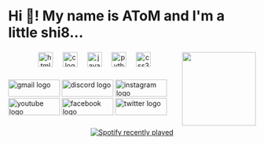 <h1 align="left">Hi 👋! My name is AToM and I'm a little shi8...</h1>

###

<img align="right" height="150" src="https://scontent.xx.fbcdn.net/v/t1.15752-9/371322179_1473272029908678_6400936954228658899_n.jpg?stp=dst-jpg_p403x403&_nc_cat=111&ccb=1-7&_nc_sid=aee45a&_nc_ohc=Akj9wt5NQJoAX8Vnui-&_nc_ad=z-m&_nc_cid=0&_nc_ht=scontent.xx&oh=03_AdRzpV0XSus5PDxDhClYxLU7k5dHwLkE6RIgMLAzREb1LA&oe=6518898B"  />

###

<div align="center">
  <img src="https://cdn.jsdelivr.net/gh/devicons/devicon/icons/html5/html5-original.svg" height="30" alt="html5 logo"  />
  <img width="12" />
  <img src="https://cdn.jsdelivr.net/gh/devicons/devicon/icons/c/c-original.svg" height="30" alt="c logo"  />
  <img width="12" />
  <img src="https://cdn.jsdelivr.net/gh/devicons/devicon/icons/javascript/javascript-original.svg" height="30" alt="javascript logo"  />
  <img width="12" />
  <img src="https://cdn.jsdelivr.net/gh/devicons/devicon/icons/python/python-original.svg" height="30" alt="python logo"  />
  <img width="12" />
  <img src="https://cdn.jsdelivr.net/gh/devicons/devicon/icons/css3/css3-original.svg" height="30" alt="css3 logo"  />
</div>

###

<div align="left">
  <img src="https://raw.githubusercontent.com/maurodesouza/profile-readme-generator/master/src/assets/icons/social/gmail/default.svg" width="105" height="35" alt="gmail logo"  />
  <img src="https://raw.githubusercontent.com/maurodesouza/profile-readme-generator/master/src/assets/icons/social/discord/default.svg" width="105" height="35" alt="discord logo"  />
  <img src="https://raw.githubusercontent.com/maurodesouza/profile-readme-generator/master/src/assets/icons/social/instagram/default.svg" width="105" height="35" alt="instagram logo"  />
  <img src="https://raw.githubusercontent.com/maurodesouza/profile-readme-generator/master/src/assets/icons/social/youtube/default.svg" width="105" height="35" alt="youtube logo"  />
  <img src="https://raw.githubusercontent.com/maurodesouza/profile-readme-generator/master/src/assets/icons/social/facebook/default.svg" width="105" height="35" alt="facebook logo"  />
  <img src="https://raw.githubusercontent.com/maurodesouza/profile-readme-generator/master/src/assets/icons/social/twitter/default.svg" width="105" height="35" alt="twitter logo"  />
</div>

###

<div align="center">
  <a href="https://open.spotify.com/user/https://open.spotify.com/user/31s2fmswlohkq6jnpslwwhq5it7i">
    <img src="https://spotify-recently-played-readme.vercel.app/api?count=5&unique=true" alt="Spotify recently played"  />
  </a>
</div>

###
